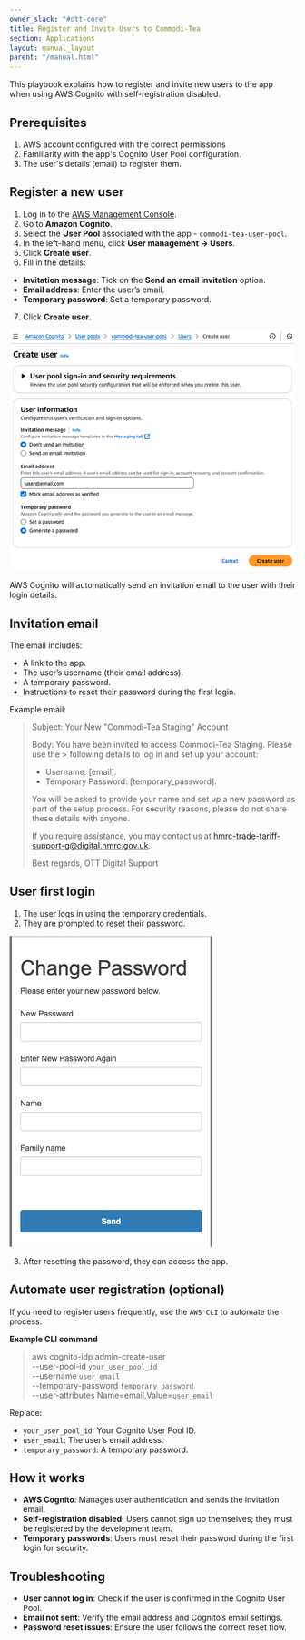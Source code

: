 ```yaml
---
owner_slack: "#ott-core"
title: Register and Invite Users to Commodi-Tea
section: Applications
layout: manual_layout
parent: "/manual.html"
---
```


This playbook explains how to register and invite new users to the app when using AWS Cognito with self-registration disabled.

## Prerequisites

1. AWS account configured with the correct permissions
2. Familiarity with the app's Cognito User Pool configuration.
3. The user's details (email) to register them.

## Register a new user

1. Log in to the [AWS Management Console][ott-aws-login].
2. Go to **Amazon Cognito**.
3. Select the **User Pool** associated with the app - `commodi-tea-user-pool`.
4. In the left-hand menu, click **User management → Users**.
5. Click **Create user**.
6. Fill in the details:

- **Invitation message**: Tick on the **Send an email invitation** option.
- **Email address**: Enter the user’s email.
- **Temporary password**: Set a temporary password.

7. Click **Create user**.

![Screenshot of the Cognito User Pool Create User form](images/commodi-tea-create-user.png)

AWS Cognito will automatically send an invitation email to the user with their login details.

[ott-aws-login]: https://eu-west-2.signin.aws/platform/login?workflowStateHandle=db3ab5ba-1272-4297-a9c4-22662bce09c4

## Invitation email

The email includes:

- A link to the app.
- The user’s username (their email address).
- A temporary password.
- Instructions to reset their password during the first login.

Example email:

> Subject: Your New "Commodi-Tea Staging" Account
>
> Body:
> You have been invited to access Commodi-Tea Staging. Please use the > following details to log in and set up your account:
>
> - Username: [email].
> - Temporary Password: [temporary_password].
>
> You will be asked to provide your name and set up a new password as part of the setup process.
> For security reasons, please do not share these details with anyone.
>
> If you require assistance, you may contact us at hmrc-trade-tariff-support-g@digital.hmrc.gov.uk.
>
> Best regards,
> OTT Digital Support

## User first login

1. The user logs in using the temporary credentials.
2. They are prompted to reset their password.

![Screenshot of the Change Password form](images/commodi-tea-change-password.png)

3. After resetting the password, they can access the app.

## Automate user registration (optional)

If you need to register users frequently, use the `AWS CLI` to automate the process.

**Example CLI command**
> aws cognito-idp admin-create-user \
  --user-pool-id `your_user_pool_id`\
  --username `user_email` \
  --temporary-password `temporary_password` \
  --user-attributes Name=email,Value=`user_email`

Replace:

- `your_user_pool_id`: Your Cognito User Pool ID.
- `user_email`: The user’s email address.
- `temporary_password`: A temporary password.

## How it works

- **AWS Cognito**: Manages user authentication and sends the invitation email.
- **Self-registration disabled**: Users cannot sign up themselves; they must be registered by the development team.
- **Temporary passwords**: Users must reset their password during the first login for security.

## Troubleshooting

- **User cannot log in**: Check if the user is confirmed in the Cognito User Pool.
- **Email not sent**: Verify the email address and Cognito’s email settings.
- **Password reset issues**: Ensure the user follows the correct reset flow.
